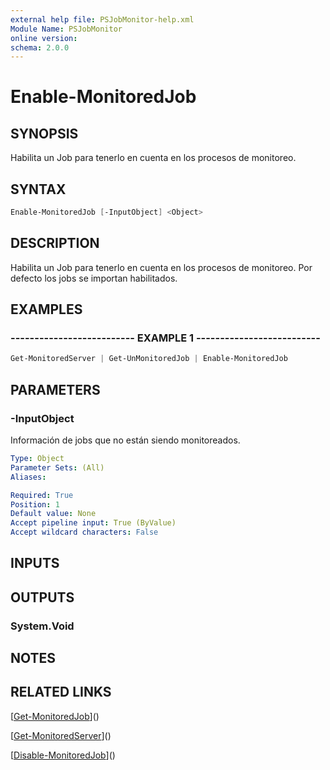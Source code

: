 ```yaml
---
external help file: PSJobMonitor-help.xml
Module Name: PSJobMonitor
online version: 
schema: 2.0.0
---
```


# Enable-MonitoredJob

## SYNOPSIS
Habilita un Job para tenerlo en cuenta en los procesos de monitoreo.

## SYNTAX

```powershell
Enable-MonitoredJob [-InputObject] <Object>
```

## DESCRIPTION
Habilita un Job para tenerlo en cuenta en los procesos de monitoreo.
Por defecto los jobs se importan habilitados.

## EXAMPLES

### -------------------------- EXAMPLE 1 --------------------------
```powershell
Get-MonitoredServer | Get-UnMonitoredJob | Enable-MonitoredJob
```

## PARAMETERS

### -InputObject
Información de jobs que no están siendo monitoreados.

```yaml
Type: Object
Parameter Sets: (All)
Aliases: 

Required: True
Position: 1
Default value: None
Accept pipeline input: True (ByValue)
Accept wildcard characters: False
```

## INPUTS

## OUTPUTS

### System.Void

## NOTES

## RELATED LINKS

[[Get-MonitoredJob](Get-MonitoredJob.md)]()

[[Get-MonitoredServer](Get-MonitoredServer.md)]()

[[Disable-MonitoredJob](Disable-MonitoredJob.md)]()

